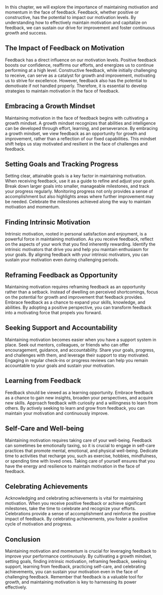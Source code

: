 
In this chapter, we will explore the importance of maintaining motivation and momentum in the face of feedback. Feedback, whether positive or constructive, has the potential to impact our motivation levels. By understanding how to effectively maintain motivation and capitalize on feedback, we can sustain our drive for improvement and foster continuous growth and success.

## The Impact of Feedback on Motivation

Feedback has a direct influence on our motivation levels. Positive feedback boosts our confidence, reaffirms our efforts, and energizes us to continue performing at a high level. Constructive feedback, while initially challenging to receive, can serve as a catalyst for growth and improvement, motivating us to strive for excellence. However, feedback also has the potential to demotivate if not handled properly. Therefore, it is essential to develop strategies to maintain motivation in the face of feedback.

## Embracing a Growth Mindset

Maintaining motivation in the face of feedback begins with cultivating a growth mindset. A growth mindset recognizes that abilities and intelligence can be developed through effort, learning, and perseverance. By embracing a growth mindset, we view feedback as an opportunity for growth and improvement, rather than a reflection of our fixed capabilities. This mindset shift helps us stay motivated and resilient in the face of challenges and feedback.

## Setting Goals and Tracking Progress

Setting clear, attainable goals is a key factor in maintaining motivation. When receiving feedback, use it as a guide to refine and adjust your goals. Break down larger goals into smaller, manageable milestones, and track your progress regularly. Monitoring progress not only provides a sense of accomplishment but also highlights areas where further improvement may be needed. Celebrate the milestones achieved along the way to maintain motivation and momentum.

## Finding Intrinsic Motivation

Intrinsic motivation, rooted in personal satisfaction and enjoyment, is a powerful force in maintaining motivation. As you receive feedback, reflect on the aspects of your work that you find inherently rewarding. Identify the intrinsic motivators that drive you and help you maintain enthusiasm for your goals. By aligning feedback with your intrinsic motivators, you can sustain your motivation even during challenging periods.

## Reframing Feedback as Opportunity

Maintaining motivation requires reframing feedback as an opportunity rather than a setback. Instead of dwelling on perceived shortcomings, focus on the potential for growth and improvement that feedback provides. Embrace feedback as a chance to expand your skills, knowledge, and abilities. By adopting a positive perspective, you can transform feedback into a motivating force that propels you forward.

## Seeking Support and Accountability

Maintaining motivation becomes easier when you have a support system in place. Seek out mentors, colleagues, or friends who can offer encouragement, guidance, and accountability. Share your goals, progress, and challenges with them, and leverage their support to stay motivated. Engaging in regular check-ins or progress reviews can help you remain accountable to your goals and sustain your motivation.

## Learning from Feedback

Feedback should be viewed as a learning opportunity. Embrace feedback as a chance to gain new insights, broaden your perspectives, and acquire new skills. Approach feedback with curiosity and a willingness to learn from others. By actively seeking to learn and grow from feedback, you can maintain your motivation and continuously improve.

## Self-Care and Well-being

Maintaining motivation requires taking care of your well-being. Feedback can sometimes be emotionally taxing, so it is crucial to engage in self-care practices that promote mental, emotional, and physical well-being. Dedicate time to activities that recharge you, such as exercise, hobbies, mindfulness, or spending time with loved ones. Taking care of yourself ensures that you have the energy and resilience to maintain motivation in the face of feedback.

## Celebrating Achievements

Acknowledging and celebrating achievements is vital for maintaining motivation. When you receive positive feedback or achieve significant milestones, take the time to celebrate and recognize your efforts. Celebrations provide a sense of accomplishment and reinforce the positive impact of feedback. By celebrating achievements, you foster a positive cycle of motivation and progress.

## Conclusion

Maintaining motivation and momentum is crucial for leveraging feedback to improve your performance continuously. By cultivating a growth mindset, setting goals, finding intrinsic motivation, reframing feedback, seeking support, learning from feedback, practicing self-care, and celebrating achievements, you can sustain your motivation even in the face of challenging feedback. Remember that feedback is a valuable tool for growth, and maintaining motivation is key to harnessing its power effectively.
